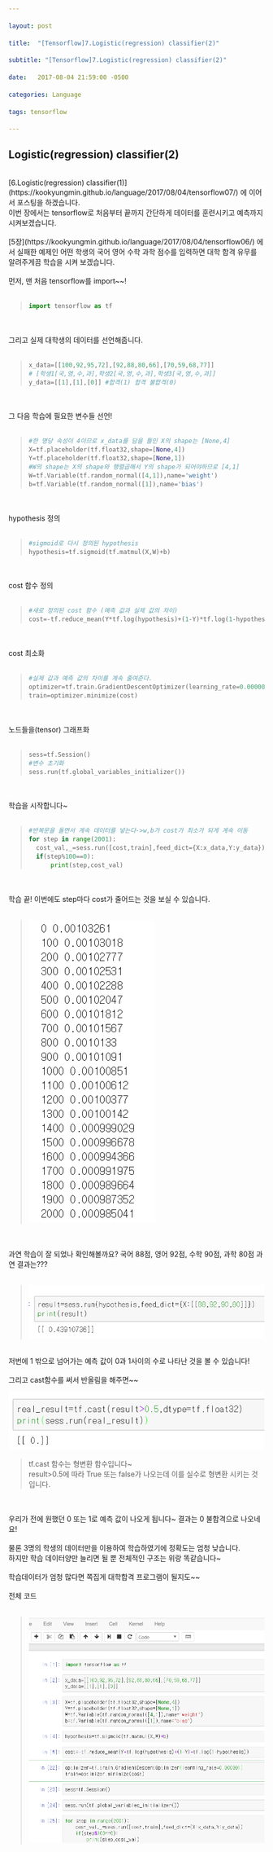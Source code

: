 ```yaml
---

layout: post

title:  "[Tensorflow]7.Logistic(regression) classifier(2)"

subtitle: "[Tensorflow]7.Logistic(regression) classifier(2)"

date:   2017-08-04 21:59:00 -0500

categories: Language

tags: tensorflow

---
```


## Logistic(regression) classifier(2)
<br>
[6.Logistic(regression) classifier(1)](https://kookyungmin.github.io/language/2017/08/04/tensorflow07/) 에 이어서 포스팅을 하겠습니다.
<br>
이번 장에서는 tensorflow로 처음부터 끝까지 간단하게 데이터를 훈련시키고 예측까지 시켜보겠습니다.
<br>
<br>
[5장](https://kookyungmin.github.io/language/2017/08/04/tensorflow06/) 에서 실패한 예제인 어떤 학생의 국어 영어 수학 과학 점수를 입력하면 대학 합격 유무를 알려주게끔 학습을 시켜 보겠습니다.
<br>
<br>
먼저, 맨 처음 tensorflow를 import~~!
<br>
<br>

>```python
>import tensorflow as tf
>```

<br>
<br>
그리고 실제 대학생의 데이터를 선언해줍니다.
<br>
<br>

>```python
>x_data=[[100,92,95,72],[92,88,80,66],[70,59,68,77]]
># [학생1[국,영,수,과],학생2[국,영,수,과],학생3[국,영,수,과]]
>y_data=[[1],[1],[0]] #합격(1) 합격 불합격(0)
>```

<br>
<br>
그 다음 학습에 필요한 변수들 선언!
<br>
<br>

>```python
>#한 명당 속성이 4이므로 x_data를 담을 틀인 X의 shape는 [None,4]
>X=tf.placeholder(tf.float32,shape=[None,4]) 
>Y=tf.placeholder(tf.float32,shape=[None,1])
>#W의 shape는 X의 shape와 행렬곱해서 Y의 shape가 되어야하므로 [4,1]
>W=tf.Variable(tf.random_normal([4,1]),name='weight')
>b=tf.Variable(tf.random_normal([1]),name='bias')
>```

<br>
<br>
hypothesis 정의
<br>
<br>

>```python
>#sigmoid로 다시 정의된 hypothesis
>hypothesis=tf.sigmoid(tf.matmul(X,W)+b)
>```

<br>
<br>
cost 함수 정의
<br>
<br>

>```python
>#새로 정의된 cost 함수 (예측 값과 실제 값의 차이)
>cost=-tf.reduce_mean(Y*tf.log(hypothesis)+(1-Y)*tf.log(1-hypothesis))
>```

<br>
<br>
cost 최소화
<br>
<br>

>```python
>#실제 값과 예측 값의 차이를 계속 줄여준다.
>optimizer=tf.train.GradientDescentOptimizer(learning_rate=0.000001)
>train=optimizer.minimize(cost)
>```

<br>
<br>
노드들을(tensor) 그래프화 
<br>
<br>

>```python
>sess=tf.Session()
>#변수 초기화
>sess.run(tf.global_variables_initializer())
>```

<br>
<br>
학습을 시작합니다~
<br>
<br>

>```python
>#반복문을 돌면서 계속 데이터를 넣는다->w,b가 cost가 최소가 되게 계속 이동
>for step in range(2001):
>	cost_val,_=sess.run([cost,train],feed_dict={X:x_data,Y:y_data})})
>	if(step%100==0):
>		print(step,cost_val)
>```

<br>
<br>
학습 끝! 이번에도 step마다 cost가 줄어드는 것을 보실 수 있습니다.
<br>
<br>

>![image](/image/tensorflow_img/l2.png)

<br>
<br>
과연 학습이 잘 되었나 확인해볼까요? 국어 88점, 영어 92점, 수학 90점, 과학 80점 과연 결과는???
<br>
<br>

>![image](/image/tensorflow_img/l3.png)

<br>
저번에 1 밖으로 넘어가는 예측 값이 0과 1사이의 수로 나타난 것을 볼 수 있습니다!
<br>
<br>
그리고 cast함수를 써서 반올림을 해주면~~
<br>

![image](/image/tensorflow_img/l4.png)

>tf.cast 함수는 형변환 함수입니다~
><br>
>result>0.5에 따라 True 또는 false가 나오는데 이를 실수로 형변환 시키는 것입니다.

<br>
<br>
우리가 전에 원했던 0 또는 1로 예측 값이 나오게 됩니다~ 결과는 0 불합격으로 나오네요!
<br>
<br>
물론 3명의 학생의 데이터만을 이용하여 학습하였기에 정확도는 엄청 낮습니다.
<br>
하지만 학습 데이터양만 늘리면 될 뿐 전체적인 구조는 위랑 똑같습니다~
<br>
<br>
학습데이터가 엄청 많다면 쪽집게 대학합격 프로그램이 될지도~~
<br>
<br>
전체 코드
<br>
<br>

>![image](/image/tensorflow_img/l1.png)


